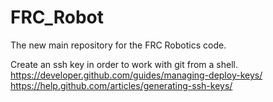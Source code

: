 # FRC_Robot
The new main repository for the FRC Robotics code.

Create an ssh key in order to work with git from a shell.
https://developer.github.com/guides/managing-deploy-keys/
https://help.github.com/articles/generating-ssh-keys/
